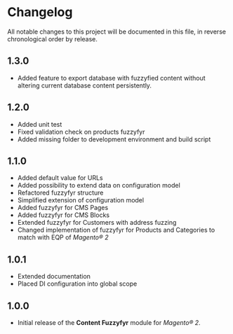 # Changelog

All notable changes to this project will be documented in this file, in reverse chronological order by release.

## 1.3.0

- Added feature to export database with fuzzyfied content without altering current database content persistently.

## 1.2.0

- Added unit test
- Fixed validation check on products fuzzyfyr
- Added missing folder to development environment and build script

## 1.1.0

- Added default value for URLs
- Added possibility to extend data on configuration model
- Refactored fuzzyfyr structure
- Simplified extension of configuration model
- Added fuzzyfyr for CMS Pages
- Added fuzzyfyr for CMS Blocks
- Extended fuzzyfyr for Customers with address fuzzing
- Changed implementation of fuzzyfyr for Products and Categories to match with EQP of *Magento® 2*

## 1.0.1

- Extended documentation
- Placed DI configuration into global scope

## 1.0.0

- Initial release of the **Content Fuzzyfyr** module for *Magento® 2*.